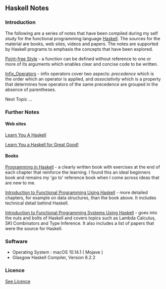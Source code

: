 ## Haskell Notes

### Introduction

The following are a series of notes that have been compiled during my self study for the functional programming language [Haskell](https://www.haskell.org/). The sources for the material are books, web sites, videos and papers. The notes are supported by Haskell programs to emphasis the concepts that have been explored.

[Point-free Style](/Point-free_Style) - a function can be defined without reference to one or more of its arguments which enables clear and concise code to be written.

[Infix_Operators](/Infix_Operators) - infix operators cover two aspects: <i>precedence</i> which is the order which an operator is applied, and <i>associativity</i> which is a property that determines how operators of the same precedence are grouped in the absence of parentheses.

Next Topic ...

### Further Notes

#### Web sites

[Learn You A Haskell](http://learnyouahaskell.com/starting-out)

[Learn You a Haskell for Great Good!](http://learnyouahaskell.com/chapters)

#### Books

[Programming in Haskell](https://books.google.co.uk/books/about/Programming_in_Haskell.html?id=75C5DAAAQBAJ&redir_esc=y) - a clearly written book with exercises at the end of each chapter that reinforce the learning. I found this an ideal beginners book and remains my 'go to' reference book when I come across ideas that are new to me.

 [Introduction to Functional Programming Using Haskell](https://www.amazon.co.uk/Introduction-Functional-Programming-International-Computing/dp/0134841891/ref=sr_1_1?s=books&ie=UTF8&qid=1545323487&sr=1-1&keywords=9780134841892) - more detailed chapters, for example on data structures, than the book above. It includes technical detail behind Haskell.

[Introduction to Functional Programming Systems Using Haskell](https://books.google.co.uk/books?id=OPFoJZeI8MEC&printsec=frontcover&dq=Introduction+to+Functional+Programming+Systems+Using+Haskell&hl=en&sa=X&ved=0ahUKEwiW8Iv56K7fAhX9UhUIHZEnBVAQ6AEIKjAA#v=onepage&q=Introduction%20to%20Functional%20Programming%20Systems%20Using%20Haskell&f=false) - goes into the nuts and bolts of Haskell and covers topics such as Lambda Calculus, SKI Combinators and Type Inference. It also includes a list of papers that were the source for Haskell.


### Software

* Operating System : macOS 10.14.1 ( Mojave )
* Glasgow Haskell Compiler, Version 8.2.2


### Licence

[See Licence](/LICENSE)
